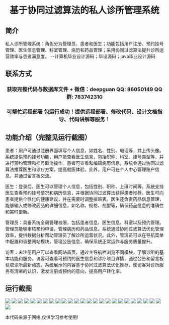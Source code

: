 <p><h1 align="center">基于协同过滤算法的私人诊所管理系统</h1></p>

## 简介
私人诊所管理系统：角色分为管理员、患者和医生；功能包括用户注册、预约挂号管理、医生信息管理、科室管理、病历和药品管理；采用协同过滤算法提升诊所运营效率与患者满意度。    --计算机毕业设计源码；毕设源码；java毕业设计源码


## 联系方式
<p><h3 align="center">获取完整代码与数据库文件 + 微信：deepguan QQ: 86050149 QQ群: 783742310</h3></p>
<p><h3 align="center">可帮忙远程部署 包运行成功！提供远程部署、修改代码、设计文档指导、代码讲解等服务！</h3></p>

## 功能介绍（完整见运行截图）
患者：用户可通过注册界面填写个人信息，如姓名、性别、电话等，并上传头像。系统提供预约挂号功能，用户能查看医生信息，包括职称、科室、挂号类型等，并进行预约管理和挂号取消操作。患者可查看和编辑病历信息，系统会通过协同过滤算法推荐医生和诊疗方案，提高就医体验。此外，用户可在个人中心管理账户信息，并通过留言板交流。

医生：登录后，医生可以管理个人信息，包括性别、职称、上班时间等。系统支持医生查看预约挂号情况和病历信息，并根据协同过滤算法获得患者推荐。医生可向患者提供个性化的健康建议，并在需要时调整排班表。医生还负责药品信息管理，能够输入或修改药品的详细信息，如名称、规格、剂型等，确保药品信息的准确性和实时更新。

管理员：具备系统全局管理权限，包括患者信息、医生信息、科室以及预约管理。管理员能够审核预约申请，管理病历和药品信息。系统通过协同过滤算法优化管理效率，提供数据分析帮助管理员了解诊所运营状况。此外，管理员可以在导航菜单中配置和调整网站模块，管理公告信息，确保系统正常运作与服务质量提升。

访客：未注册用户可以查看网站首页，通过主导航栏浏览不同模块，了解诊所的基本功能和服务。访客可查看可预约的医生信息和诊疗项目详情，通过公告和留言板获取诊所最新动态。系统展示的内容基于协同过滤算法优化推荐，使访客对诊所服务有清晰的认识，激发注册或预约的意向，提高用户转化率。


## 运行截图
![](img/001.jpg)
![](img/002.jpg)
![](img/003.jpg)
![](img/004.jpg)
![](img/005.jpg)
![](img/006.jpg)
![](img/007.jpg)
![](img/008.jpg)
![](img/009.jpg)
![](img/010.jpg)
![](img/011.jpg)
![](img/012.jpg)
![](img/013.jpg)
![](img/014.jpg)
![](img/015.jpg)
![](img/016.jpg)
![](img/017.jpg)
![](img/018.jpg)
![](img/019.jpg)
![](img/020.jpg)
![](img/021.jpg)
![](img/022.jpg)
![](img/023.jpg)
![](img/024.jpg)
![](img/025.jpg)
![](img/026.jpg)

<p>本代码来源于网络,仅供学习参考使用!</p>
